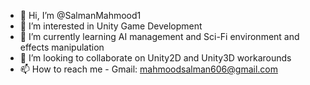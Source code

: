 - 👋 Hi, I’m @SalmanMahmood1
- 👀 I’m interested in Unity Game Development
- 🌱 I’m currently learning AI management and Sci-Fi environment and effects manipulation
- 💞️ I’m looking to collaborate on Unity2D and Unity3D workarounds
- 📫 How to reach me - Gmail: mahmoodsalman606@gmail.com

<!---
SalmanMahmood1/SalmanMahmood1 is a ✨ special ✨ repository because its `README.md` (this file) appears on your GitHub profile.
You can click the Preview link to take a look at your changes.
--->
